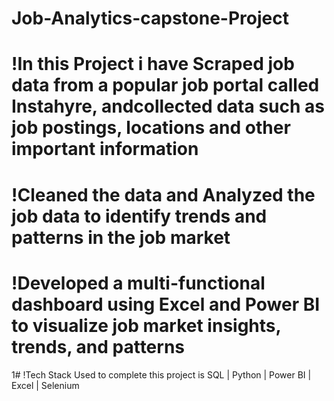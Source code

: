 # Job-Analytics-capstone-Project

# !In this Project i have Scraped job data from a popular job portal called Instahyre, andcollected data such as job postings, locations and other important information
# !Cleaned the data and Analyzed the job data to identify trends and patterns in the job market
# !Developed a multi-functional dashboard using Excel and Power BI to visualize job market insights, trends, and patterns
1# !Tech Stack Used to complete this project is SQL | Python | Power BI | Excel | Selenium
